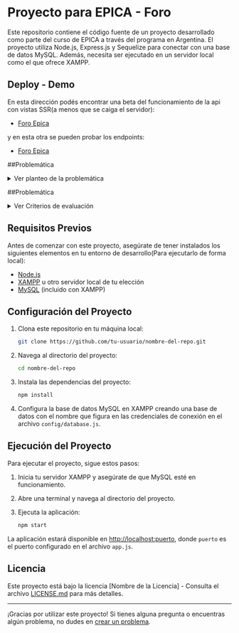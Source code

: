 
# Proyecto para EPICA - Foro 

Este repositorio contiene el código fuente de un proyecto desarrollado como parte del curso de EPICA a través del programa en Argentina. El proyecto utiliza Node.js, Express.js y Sequelize para conectar con una base de datos MySQL. Además, necesita ser ejecutado en un servidor local como el que ofrece XAMPP.

## Deploy - Demo
En esta dirección podés encontrar una beta del funcionamiento de la api con vistas SSR(a menos que se caiga el servidor):

- [Foro Epica](https://foro-epica.onrender.com/posts)

y en esta otra se pueden probar los endpoints:

- [Foro Epica](https://foro-epica.onrender.com/api/posts)

##Problemática
<details>
  <summary>Ver planteo de la problemática</summary>
  
  ### Creación de un Foro Personalizado para Publicar Contenido Multitemático
     * En un entorno individual y aislado, una persona busca tener la capacidad de crear y compartir publicaciones de temas variados en una página web personal. Cada publicación debe incluir un título descriptivo, contenido informativo, una fecha de creación y la opción de adjuntar el link de una imagen de internet para relacionarla con el contenido. En esta etapa del trabajo, no se requiere manejo de comentarios para las publicaciones.

    * Los estudiantes deben desarrollar un foro en el que esta persona pueda escribir y presentar sus publicaciones de manera atractiva. Esto implica el desarrollo de un formulario de creación de posts que permita ingresar el título y contenido del post, ingresar el enlance (URL) de una imagen de internet relevante y asignar la fecha de creación. Además, se espera que las imágenes se muestren de manera óptima y que el diseño general del foro sea responsivo, proporcionando una experiencia agradable en diferentes dispositivos.

    * La solución a esta problemática requerirá la utilización de tecnologías de programación web, como Node.js, EJS, MySQL y Sequelize. Para el Desarrollo de una interfaz intuitiva y funcional, es recomendable la implementación de Bootstrap lo cual asegurará un diseño responsivo y atractivo. Los estudiantes también tendrán la libertad de aplicar CSS personalizado si lo desean, lo que les permitirá ajustar el estilo y la apariencia del foro de acuerdo con los requisitos y preferencias de diseño. Así también tendrán que abordar cómo manejar la carga y visualización de imágenes, cómo guardar la información en una base de datos individual y cómo presentar las publicaciones en la página para lograr una experiencia efectiva y atractiva para el usuario.

    * Al resolver esta problemática, los estudiantes adquirirán habilidades esenciales en diseño de interfaces, manejo de bases de datos y programación web, permitiéndoles crear una solución personalizada para satisfacer las necesidades de esta persona en la publicación de contenido multitemático en su foro individual.

</details>

##Problemática
<details>
  <summary>Ver Criterios de evaluación</summary>
01. Funcionalidad
El foro debe permitir agregar, leer, actualizar y eliminar posts, y mostrarlos correctamente en la página.

02. Modelo de Datos
Se debe utilizar el modelo de datos especificado con la tabla de posts.

03. Visualización de Datos
La vista de los post deben contar con los siguientes datos: Título del post, Contenido del post, la imagen relacionada con el link que se coloca en el formulario y la Fecha de creación del post.

04. Uso de Tecnologías
Correcta utilización de Node.js, Express, EJS, MySQL y Sequelize. Como así también correcta implementación y configuración de los Middlewares.

05. Diseño Responsivo
El trabajo debe tener implementado Bootstrap para asegurar que el diseño sea responsivo y se adapte a diferentes dispositivos.

06. Estilo Personalizado
Agregar CSS manual para personalizar y mejorar el diseño de acuerdo con la creatividad de los alumnos si así lo desea.

07. JavaScript
Utilizar JavaScript para obtener los datos del servidor, así como para editarlos y eliminarlos de forma síncrona.

08. Documentación
Correcta implementación de comentarios y calidad del código desarrollado.

09. Repositorio en GitHub
El link del repositorio creado en GitHub, debe tener visibilidad “público” y con el nombre establecido para su presentación. Además debe incluir un archivo “.gitignore” correctamente configurado.

10. Entrega
El trabajo debe ser entregado en tiempo y forma.
  
  </details>

## Requisitos Previos

Antes de comenzar con este proyecto, asegúrate de tener instalados los siguientes elementos en tu entorno de desarrollo(Para ejecutarlo de forma local):

- [Node.js](https://nodejs.org/)
- [XAMPP](https://www.apachefriends.org/index.html) u otro servidor local de tu elección
- [MySQL](https://www.mysql.com/) (incluido con XAMPP)

## Configuración del Proyecto

1. Clona este repositorio en tu máquina local:

   ```bash
   git clone https://github.com/tu-usuario/nombre-del-repo.git
   ```

2. Navega al directorio del proyecto:

   ```bash
   cd nombre-del-repo
   ```

3. Instala las dependencias del proyecto:

   ```bash
   npm install
   ```

4. Configura la base de datos MySQL en XAMPP creando una base de datos con el nombre que figura en las credenciales de conexión en el archivo `config/database.js`.

## Ejecución del Proyecto

Para ejecutar el proyecto, sigue estos pasos:

1. Inicia tu servidor XAMPP y asegúrate de que MySQL esté en funcionamiento.

2. Abre una terminal y navega al directorio del proyecto.

3. Ejecuta la aplicación:

   ```bash
   npm start
   ```

La aplicación estará disponible en [http://localhost:puerto](http://localhost:puerto), donde `puerto` es el puerto configurado en el archivo `app.js`.


## Licencia

Este proyecto está bajo la licencia [Nombre de la Licencia] - Consulta el archivo [LICENSE.md](LICENSE.md) para más detalles.

---

¡Gracias por utilizar este proyecto! Si tienes alguna pregunta o encuentras algún problema, no dudes en [crear un problema](https://github.com/Kapee87/foroEpica/issues).

